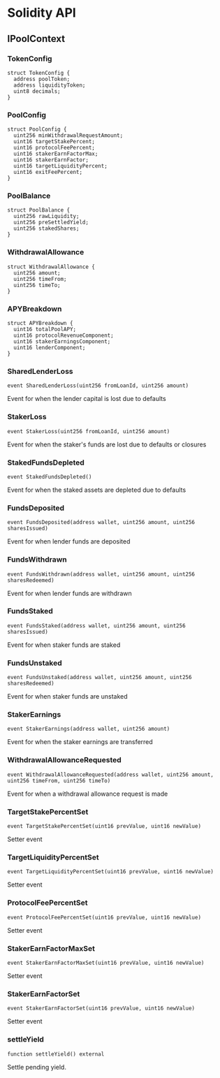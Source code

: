 # Solidity API

## IPoolContext

### TokenConfig

```solidity
struct TokenConfig {
  address poolToken;
  address liquidityToken;
  uint8 decimals;
}
```

### PoolConfig

```solidity
struct PoolConfig {
  uint256 minWithdrawalRequestAmount;
  uint16 targetStakePercent;
  uint16 protocolFeePercent;
  uint16 stakerEarnFactorMax;
  uint16 stakerEarnFactor;
  uint16 targetLiquidityPercent;
  uint16 exitFeePercent;
}
```

### PoolBalance

```solidity
struct PoolBalance {
  uint256 rawLiquidity;
  uint256 preSettledYield;
  uint256 stakedShares;
}
```

### WithdrawalAllowance

```solidity
struct WithdrawalAllowance {
  uint256 amount;
  uint256 timeFrom;
  uint256 timeTo;
}
```

### APYBreakdown

```solidity
struct APYBreakdown {
  uint16 totalPoolAPY;
  uint16 protocolRevenueComponent;
  uint16 stakerEarningsComponent;
  uint16 lenderComponent;
}
```

### SharedLenderLoss

```solidity
event SharedLenderLoss(uint256 fromLoanId, uint256 amount)
```

Event for when the lender capital is lost due to defaults

### StakerLoss

```solidity
event StakerLoss(uint256 fromLoanId, uint256 amount)
```

Event for when the staker's funds are lost due to defaults or closures

### StakedFundsDepleted

```solidity
event StakedFundsDepleted()
```

Event for when the staked assets are depleted due to defaults

### FundsDeposited

```solidity
event FundsDeposited(address wallet, uint256 amount, uint256 sharesIssued)
```

Event for when lender funds are deposited

### FundsWithdrawn

```solidity
event FundsWithdrawn(address wallet, uint256 amount, uint256 sharesRedeemed)
```

Event for when lender funds are withdrawn

### FundsStaked

```solidity
event FundsStaked(address wallet, uint256 amount, uint256 sharesIssued)
```

Event for when staker funds are staked

### FundsUnstaked

```solidity
event FundsUnstaked(address wallet, uint256 amount, uint256 sharesRedeemed)
```

Event for when staker funds are unstaked

### StakerEarnings

```solidity
event StakerEarnings(address wallet, uint256 amount)
```

Event for when the staker earnings are transferred

### WithdrawalAllowanceRequested

```solidity
event WithdrawalAllowanceRequested(address wallet, uint256 amount, uint256 timeFrom, uint256 timeTo)
```

Event for when a withdrawal allowance request is made

### TargetStakePercentSet

```solidity
event TargetStakePercentSet(uint16 prevValue, uint16 newValue)
```

Setter event

### TargetLiquidityPercentSet

```solidity
event TargetLiquidityPercentSet(uint16 prevValue, uint16 newValue)
```

Setter event

### ProtocolFeePercentSet

```solidity
event ProtocolFeePercentSet(uint16 prevValue, uint16 newValue)
```

Setter event

### StakerEarnFactorMaxSet

```solidity
event StakerEarnFactorMaxSet(uint16 prevValue, uint16 newValue)
```

Setter event

### StakerEarnFactorSet

```solidity
event StakerEarnFactorSet(uint16 prevValue, uint16 newValue)
```

Setter event

### settleYield

```solidity
function settleYield() external
```

Settle pending yield.


